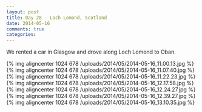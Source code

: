 ```yaml
---
layout: post
title: Day 28 - Loch Lomond, Scotland
date: 2014-05-16
comments: true
categories: 
---
```

We rented a car in Glasgow and drove along Loch Lomond to Oban.

{% img aligncenter 1024 678 /uploads/2014/05/2014-05-16_11.00.13.jpg %}
{% img aligncenter 1024 678 /uploads/2014/05/2014-05-16_11.07.40.jpg %}
{% img aligncenter 1024 678 /uploads/2014/05/2014-05-16_11.22.23.jpg %}
{% img aligncenter 1024 678 /uploads/2014/05/2014-05-16_12.17.58.jpg %}
{% img aligncenter 1024 678 /uploads/2014/05/2014-05-16_12.24.27.jpg %}
{% img aligncenter 1024 678 /uploads/2014/05/2014-05-16_12.39.27.jpg %}
{% img aligncenter 1024 678 /uploads/2014/05/2014-05-16_13.10.35.jpg %}
